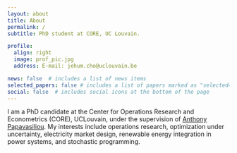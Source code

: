 ```yaml
---
layout: about
title: About
permalink: /
subtitle: PhD student at CORE, UC Louvain.

profile:
  align: right
  image: prof_pic.jpg
  address: E-mail: jehum.cho@uclouvain.be

news: false  # includes a list of news items
selected_papers: false # includes a list of papers marked as "selected={true}"
social: false  # includes social icons at the bottom of the page
---
```

I am a PhD candidate at the Center for Operations Research and Econometrics (CORE), UCLouvain, under the supervision of [Anthony Papavasiliou](https://ap-rg.eu/). My interests include operations research, optimization under uncertainty, electricity market design, renewable energy integration in power systems, and stochastic programming.